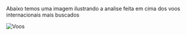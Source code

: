 Abaixo temos uma imagem ilustrando a analise feita em cima dos voos internacionais mais buscados

![Voos](https://github.com/jonathan-vieira/data-analyst/images/Voos_internacionais.png)
